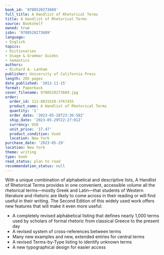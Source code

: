 ```yaml
---
book_id: '9780520273689'
full_title: A Handlist of Rhetorical Terms
title: A Handlist of Rhetorical Terms
source: Bookshelf
owned: true
isbn: '9780520273689'
language:
- English
topics:
- Dictionaries
- Usage & Grammar Guides
- Semantics
authors:
- Richard A. Lanham
publisher: University of California Press
length: 205 pages
date_published: '2012-11-15'
format: Paperback
cover_filename: 9780520273689.jpg
order:
  order_id: 112-8031520-3767455
  product_name: A Handlist of Rhetorical Terms
  quantity: '1'
  order_date: '2023-05-28T23:36:58Z'
  ship_date: '2023-05-29T22:27:01Z'
  currency: USD
  unit_price: '17.47'
  product_condition: Used
  location: New York
purchase_date: '2023-05-29'
location: New York
theme: writing
type: book
read_status: plan to read
recommendation_status: null
---
```

With a unique combination of alphabetical and descriptive lists, A Handlist of Rhetorical Terms provides in one convenient, accessible volume all the rhetorical terms—mostly Greek and Latin—that students of Western literature and rhetoric are likely to come across in their reading or will find useful in their writing.
The Second Edition of this widely used work offers new features that will make it even more useful:
* A completely revised alphabetical listing that defines nearly 1,000 terms used by scholars of formal rhetoric from classical Greece to the present day
* A revised system of cross-references between terms
* Many new examples and new, extended entries for central terms
* A revised Terms-by-Type listing to identify unknown terms
* A new typographical design for easier access
